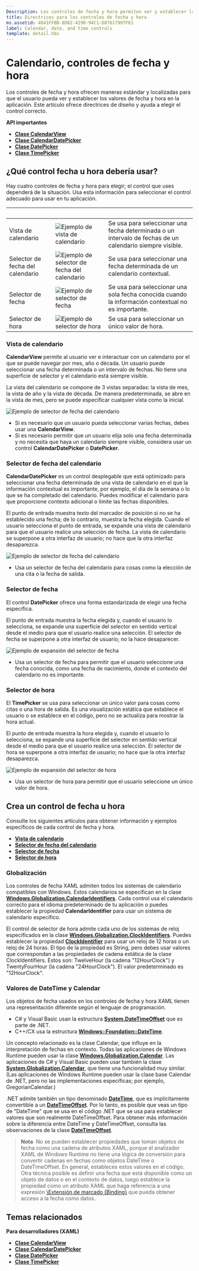 ```yaml
---
Description: Los controles de fecha y hora permiten ver y establecer la fecha y la hora. Este artículo ofrece directrices de diseño y ayuda a elegir el control correcto.
title: Directrices para los controles de fecha y hora
ms.assetid: 4641FFBB-8D82-4290-94C1-D87617997F61
label: Calendar, date, and time controls
template: detail.hbs
---
```


# Calendario, controles de fecha y hora

Los controles de fecha y hora ofrecen maneras estándar y localizadas para que el usuario pueda ver y establecer los valores de fecha y hora en la aplicación. Este artículo ofrece directrices de diseño y ayuda a elegir el control correcto.

<span class="sidebar_heading" style="font-weight: bold;">API importantes</span>

-   [**Clase CalendarView**](https://msdn.microsoft.com/library/windows/apps/xaml/windows.ui.xaml.controls.calendarview.aspx)
-   [**Clase CalendarDatePicker**](https://msdn.microsoft.com/library/windows/apps/xaml/windows.ui.xaml.controls.calendardatepicker.aspx)
-   [**Clase DatePicker**](https://msdn.microsoft.com/library/windows/apps/xaml/windows.ui.xaml.controls.datepicker.aspx)
-   [**Clase TimePicker**](https://msdn.microsoft.com/library/windows/apps/xaml/windows.ui.xaml.controls.timepicker.aspx)

## ¿Qué control fecha u hora debería usar?

Hay cuatro controles de fecha y hora para elegir; el control que uses dependerá de la situación. Usa esta información para seleccionar el control adecuado para usar en tu aplicación.

&nbsp;|&nbsp;|&nbsp;                                                                                                                      
--------------------|-------|-------------------------------------------------------------------------------------------------------------------------------
Vista de calendario       |![Ejemplo de vista de calendario](images/controls_calendar_monthview_small.png)|Se usa para seleccionar una fecha determinada o un intervalo de fechas de un calendario siempre visible.                   
Selector de fecha del calendario|![Ejemplo de selector de fecha del calendario](images/calendar-date-picker-closed.png)|Se usa para seleccionar una fecha determinada de un calendario contextual. 
Selector de fecha         |![Ejemplo de selector de fecha](images/date-picker-closed.png)|Se usa para seleccionar una sola fecha conocida cuando la información contextual no es importante.
Selector de hora         |![Ejemplo de selector de hora](images/time-picker-closed.png)|Se usa para seleccionar un único valor de hora.                                        

<!-- This table seems redundant, not sure it's needed.-->

### Vista de calendario

**CalendarView** permite al usuario ver e interactuar con un calendario por el que se puede navegar por mes, año o década. Un usuario puede seleccionar una fecha determinada o un intervalo de fechas. No tiene una superficie de selector y el calendario está siempre visible.

La vista del calendario se compone de 3 vistas separadas: la vista de mes, la vista de año y la vista de década. De manera predeterminada, se abre en la vista de mes, pero se puede especificar cualquier vista como la inicial.

![Ejemplo de selector de fecha del calendario](images/calendar-view-3-views.png)

- Si es necesario que un usuario pueda seleccionar varias fechas, debes usar una **CalendarView**.
- Si es necesario permitir que un usuario elija solo una fecha determinada y no necesita que haya un calendario siempre visible, considera usar un control **CalendarDatePicker** o **DatePicker**.

### Selector de fecha del calendario

**CalendarDatePicker** es un control desplegable que está optimizado para seleccionar una fecha determinada de una vista de calendario en el que la información contextual es importante, por ejemplo, el día de la semana o lo que se ha completado del calendario. Puedes modificar el calendario para que proporcione contexto adicional o limite las fechas disponibles.

El punto de entrada muestra texto del marcador de posición si no se ha establecido una fecha; de lo contrario, muestra la fecha elegida. Cuando el usuario selecciona el punto de entrada, se expande una vista de calendario para que el usuario realice una selección de fecha. La vista de calendario se superpone a otra interfaz de usuario; no hace que la otra interfaz desaparezca.

![Ejemplo de selector de fecha del calendario](images/calendar-date-picker-2-views.png)

- Usa un selector de fecha del calendario para cosas como la elección de una cita o la fecha de salida. 

### Selector de fecha

El control **DatePicker** ofrece una forma estandarizada de elegir una fecha específica. 

El punto de entrada muestra la fecha elegida y, cuando el usuario lo selecciona, se expande una superficie del selector en sentido vertical desde el medio para que el usuario realice una selección. El selector de fecha se superpone a otra interfaz de usuario; no la hace desaparecer.

![Ejemplo de expansión del selector de fecha](images/controls_datepicker_expand.png)

- Usa un selector de fecha para permitir que el usuario seleccione una fecha conocida, como una fecha de nacimiento, donde el contexto del calendario no es importante.

### Selector de hora

El **TimePicker** se usa para seleccionar un único valor para cosas como citas o una hora de salida. Es una visualización estática que establece el usuario o se establece en el código, pero no se actualiza para mostrar la hora actual. 

El punto de entrada muestra la hora elegida y, cuando el usuario lo selecciona, se expande una superficie del selector en sentido vertical desde el medio para que el usuario realice una selección. El selector de hora se superpone a otra interfaz de usuario; no hace que la otra interfaz desaparezca.

![Ejemplo de expansión del selector de hora](images/controls_timepicker_expand.png)

- Usa un selector de hora para permitir que el usuario seleccione un único valor de hora.

## Crea un control de fecha u hora

Consulte los siguientes artículos para obtener información y ejemplos específicos de cada control de fecha y hora.

- [**Vista de calendario**](calendar-view.md)
- [**Selector de fecha del calendario**](calendar-date-picker.md)
- [**Selector de fecha**](date-picker.md)
- [**Selector de hora**](time-picker.md)

### Globalización

Los controles de fecha XAML admiten todos los sistemas de calendario compatibles con Windows. Estos calendarios se especifican en la clase [**Windows.Globalization.CalendarIdentifiers**](https://msdn.microsoft.com/library/windows/apps/xaml/windows.globalization.calendaridentifiers.aspx). Cada control usa el calendario correcto para el idioma predeterminado de tu aplicación o puedes establecer la propiedad **CalendarIdentifier** para usar un sistema de calendario específico.

El control de selector de hora admite cada uno de los sistemas de reloj especificados en la clase [**Windows.Globalization.ClockIdentifiers**](https://msdn.microsoft.com/library/windows/apps/xaml/windows.globalization.clockidentifiers.aspx). Puedes establecer la propiedad [**ClockIdentifier**](https://msdn.microsoft.com/library/windows/apps/xaml/windows.ui.xaml.controls.timepicker.clockidentifier.aspx) para usar un reloj de 12 horas o un reloj de 24 horas. El tipo de la propiedad es String, pero debes usar valores que correspondan a las propiedades de cadena estática de la clase ClockIdentifiers. Estos son: TwelveHour (la cadena "12HourClock") y TwentyFourHour (la cadena "24HourClock"). El valor predeterminado es "12HourClock".


### Valores de DateTime y Calendar

Los objetos de fecha usados en los controles de fecha y hora XAML tienen una representación diferente según el lenguaje de programación. 
- C# y Visual Basic usan la estructura [**System.DateTimeOffset**](https://msdn.microsoft.com/library/windows/apps/xaml/system.datetimeoffset.aspx) que es parte de .NET. 
- C++/CX usa la estructura [**Windows::Foundation::DateTime**](https://msdn.microsoft.com/library/windows/apps/xaml/br205770.aspx). 

Un concepto relacionado es la clase Calendar, que influye en la interpretación de fechas en contexto. Todas las aplicaciones de Windows Runtime pueden usar la clase [**Windows.Globalization.Calendar**](https://msdn.microsoft.com/library/windows/apps/xaml/windows.globalization.calendar.aspx). Las aplicaciones de C# y Visual Basic pueden usar también la clase [**System.Globalization.Calendar**](https://msdn.microsoft.com/library/windows/apps/xaml/system.globalization.calendar.aspx), que tiene una funcionalidad muy similar. (Las aplicaciones de Windows Runtime pueden usar la clase base Calendar de .NET, pero no las implementaciones específicas; por ejemplo, GregorianCalendar.)

.NET admite también un tipo denominado [ **DateTime**](https://msdn.microsoft.com/library/windows/apps/xaml/system.datetime.aspx), que es implícitamente convertible a un [ **DateTimeOffset**](https://msdn.microsoft.com/library/windows/apps/xaml/system.datetimeoffset.aspx). Por lo tanto, es posible que veas un tipo de "DateTime" que se usa en el código .NET que se usa para establecer valores que son realmente DateTimeOffset. Para obtener más información sobre la diferencia entre DateTime y DateTimeOffset, consulta las observaciones de la clase [**DateTimeOffset**](https://msdn.microsoft.com/library/windows/apps/xaml/system.datetimeoffset.aspx).

> **Nota**&nbsp;&nbsp;No se pueden establecer propiedades que toman objetos de fecha como una cadena de atributos XAML, porque el analizador XAML de Windows Runtime no tiene una lógica de conversión para convertir cadenas en fechas como objetos DateTime o DateTimeOffset. En general, estableces estos valores en el código. Otra técnica posible es definir una fecha que está disponible como un objeto de datos o en el contexto de datos, luego establece la propiedad como un atributo XAML que haga referencia a una expresión [\Extensión de marcado {Binding}](../xaml-platform/binding-markup-extension.md) que pueda obtener acceso a la fecha como datos.


## Temas relacionados

**Para desarrolladores (XAML)**
- [**Clase CalendarView**](https://msdn.microsoft.com/library/windows/apps/dn890052)
- [**Clase CalendarDatePicker**](https://msdn.microsoft.com/library/windows/apps/dn950083)
- [**Clase DatePicker**](https://msdn.microsoft.com/library/windows/apps/dn298584)
- [**Clase TimePicker**](https://msdn.microsoft.com/library/windows/apps/dn299280)


<!--HONumber=Mar16_HO4-->


